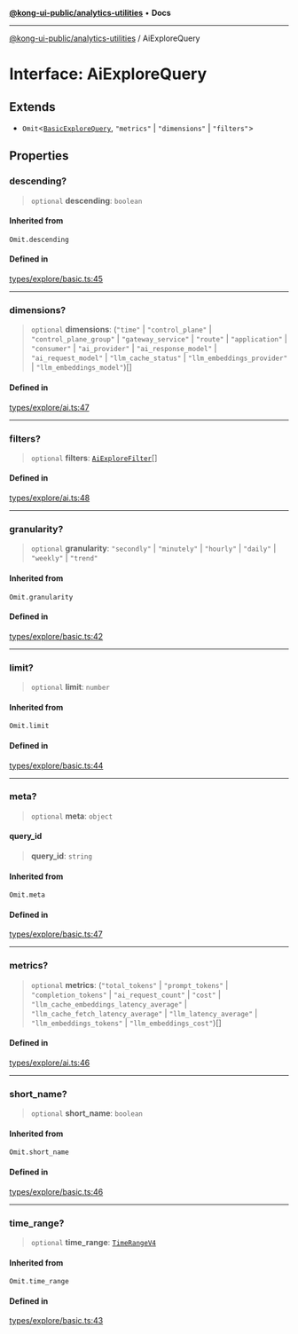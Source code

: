 [**@kong-ui-public/analytics-utilities**](../README.md) • **Docs**

***

[@kong-ui-public/analytics-utilities](../README.md) / AiExploreQuery

# Interface: AiExploreQuery

## Extends

- `Omit`\<[`BasicExploreQuery`](BasicExploreQuery.md), `"metrics"` \| `"dimensions"` \| `"filters"`\>

## Properties

### descending?

> `optional` **descending**: `boolean`

#### Inherited from

`Omit.descending`

#### Defined in

[types/explore/basic.ts:45](https://github.com/Kong/public-ui-components/blob/main/packages/analytics/analytics-utilities/src/types/explore/basic.ts#L45)

***

### dimensions?

> `optional` **dimensions**: (`"time"` \| `"control_plane"` \| `"control_plane_group"` \| `"gateway_service"` \| `"route"` \| `"application"` \| `"consumer"` \| `"ai_provider"` \| `"ai_response_model"` \| `"ai_request_model"` \| `"llm_cache_status"` \| `"llm_embeddings_provider"` \| `"llm_embeddings_model"`)[]

#### Defined in

[types/explore/ai.ts:47](https://github.com/Kong/public-ui-components/blob/main/packages/analytics/analytics-utilities/src/types/explore/ai.ts#L47)

***

### filters?

> `optional` **filters**: [`AiExploreFilter`](AiExploreFilter.md)[]

#### Defined in

[types/explore/ai.ts:48](https://github.com/Kong/public-ui-components/blob/main/packages/analytics/analytics-utilities/src/types/explore/ai.ts#L48)

***

### granularity?

> `optional` **granularity**: `"secondly"` \| `"minutely"` \| `"hourly"` \| `"daily"` \| `"weekly"` \| `"trend"`

#### Inherited from

`Omit.granularity`

#### Defined in

[types/explore/basic.ts:42](https://github.com/Kong/public-ui-components/blob/main/packages/analytics/analytics-utilities/src/types/explore/basic.ts#L42)

***

### limit?

> `optional` **limit**: `number`

#### Inherited from

`Omit.limit`

#### Defined in

[types/explore/basic.ts:44](https://github.com/Kong/public-ui-components/blob/main/packages/analytics/analytics-utilities/src/types/explore/basic.ts#L44)

***

### meta?

> `optional` **meta**: `object`

#### query\_id

> **query\_id**: `string`

#### Inherited from

`Omit.meta`

#### Defined in

[types/explore/basic.ts:47](https://github.com/Kong/public-ui-components/blob/main/packages/analytics/analytics-utilities/src/types/explore/basic.ts#L47)

***

### metrics?

> `optional` **metrics**: (`"total_tokens"` \| `"prompt_tokens"` \| `"completion_tokens"` \| `"ai_request_count"` \| `"cost"` \| `"llm_cache_embeddings_latency_average"` \| `"llm_cache_fetch_latency_average"` \| `"llm_latency_average"` \| `"llm_embeddings_tokens"` \| `"llm_embeddings_cost"`)[]

#### Defined in

[types/explore/ai.ts:46](https://github.com/Kong/public-ui-components/blob/main/packages/analytics/analytics-utilities/src/types/explore/ai.ts#L46)

***

### short\_name?

> `optional` **short\_name**: `boolean`

#### Inherited from

`Omit.short_name`

#### Defined in

[types/explore/basic.ts:46](https://github.com/Kong/public-ui-components/blob/main/packages/analytics/analytics-utilities/src/types/explore/basic.ts#L46)

***

### time\_range?

> `optional` **time\_range**: [`TimeRangeV4`](../type-aliases/TimeRangeV4.md)

#### Inherited from

`Omit.time_range`

#### Defined in

[types/explore/basic.ts:43](https://github.com/Kong/public-ui-components/blob/main/packages/analytics/analytics-utilities/src/types/explore/basic.ts#L43)
